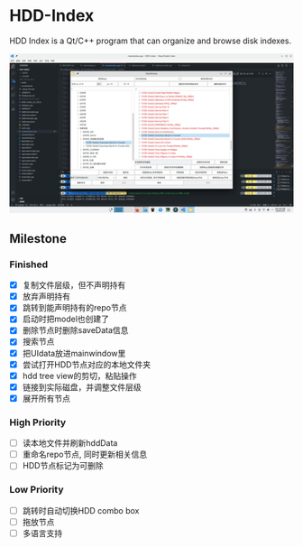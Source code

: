 # HDD-Index

HDD Index is a Qt/C++ program that can organize and browse disk indexes.

![program](screenshots/屏幕截图_20241208_204308.jpg)

## Milestone

### Finished

- [x] 复制文件层级，但不声明持有
- [x] 放弃声明持有
- [x] 跳转到能声明持有的repo节点
- [x] 启动时把model也创建了
- [x] 删除节点时删除saveData信息
- [x] 搜索节点
- [x] 把UIdata放进mainwindow里
- [x] 尝试打开HDD节点对应的本地文件夹
- [x] hdd tree view的剪切，粘贴操作
- [x] 链接到实际磁盘，并调整文件层级
- [x] 展开所有节点

### High Priority

- [ ] 读本地文件并刷新hddData
- [ ] 重命名repo节点, 同时更新相关信息
- [ ] HDD节点标记为可删除

### Low Priority

- [ ] 跳转时自动切换HDD combo box
- [ ] 拖放节点
- [ ] 多语言支持
